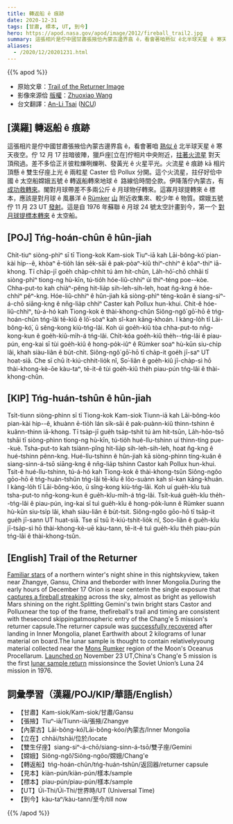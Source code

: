 ```yaml
---
title: 轉返船 ê 痕跡
date: 2020-12-31
tags: [甘肅, 標本, UT, 到今]
hero: https://apod.nasa.gov/apod/image/2012/fireball_trail2.jpg
summary: 這張相片是佇中國甘肅張掖佮內蒙古邊界翕 ê，看會著咱熟似 ê北半球天星 ê 寒天夜空。
aliases:
  - /2020/12/20201231.html
---
```


{{% apod %}}

- 原始文章：[Trail of the Returner Image](https://apod.nasa.gov/apod/ap201231.html)
- 影像來源佮 [版權](https://apod.nasa.gov/apod/lib/about_apod.html#srapply)：[Zhuoxiao Wang](http://astro.tsinghua.edu.cn/index.php/people-students/45-wang-zhuoxiao)
- 台文翻譯：[An-Li Tsai](mailto:thianbun.taigi@gmail.com) ([NCU](https://www.astro.ncu.edu.tw))

## [漢羅] 轉返船 ê 痕跡

這張相片是佇中國甘肅張掖佮內蒙古邊界翕 ê，看會著咱 [熟似 ê](https://apod.nasa.gov/apod/ap191226.html) 北半球天星 ê 寒天夜空。佇 12 月 17 拄暗彼陣，獵戶座[立在]佇相片中央附近，[拄著火流星](https://twitter.com/mickeywzx) 對天頂飛過。差不多佮正爿彼粒爍咧爍咧、發黃光 ê 火星平光。火流星 ê 痕跡 kā 相片頂懸 ê 雙生仔座上光 ê 兩粒星 Caster 佮 Pollux 分開。這个火流星，拄仔好佮中國 ê 太空船嫦娥五號 ê 轉返船轉來地球 ê  路線佮時間仝款。伊降落佇內蒙古，有 [成功救轉來](https://www.youtube.com/watch?v=oErWOjnhvOw&feature=emb_logo)。閣對月球帶差不多兩公斤 ê 月球物仔轉來。這寡月球提轉來 ê 標本，應該是對月球 ê 風暴洋 ê [Rümker](https://apod.nasa.gov/apod/ap201205.html) [山](https://apod.nasa.gov/apod/ap201205.html) 附近收集來、較少年 ê 物質。嫦娥五號佇 11 月 23 UT [發射](https://apod.nasa.gov/apod/ap201127.html)。這是自 1976 年蘇聯 ê 月球 24 號太空計畫到今，第一个 [對月球提標本轉來](https://skyandtelescope.org/astronomy-news/change-5s-lunar-sample-arrives-on-earth/) ê 太空船。

## [POJ] Tńg-hoán-chûn ê hûn-jiah

Chi̍t-tiuⁿ siòng-phìⁿ sī tī Tiong-kok Kam-siok Tiuⁿ-iā kah Lāi-bông-kó͘ pian-kài hip--ê, khòaⁿ ē-tio̍h lán se̍k-sāi ê pak-pòaⁿ-kiû thiⁿ-chhiⁿ ê kôaⁿ-thiⁿ iā-khong. Tī cha̍p-jī goe̍h cha̍p-chhit tú àm hit-chūn, La̍h-hō͘-chō chhāi tī siòng-phìⁿ tiong-ng hù-kīn, tú-tio̍h hóe-liû-chhiⁿ úi thiⁿ-téng poe--kòe. Chha-put-to kah chiàⁿ-pêng hit-lia̍p sih-leh-sih-leh, hoat n̂g-kng ê hóe-chhiⁿ pêⁿ-kng. Hóe-liû-chhiⁿ ê hûn-jiah kā siòng-phìⁿ téng-koân ê siang-siⁿ-á-chō siāng-kng ê nn̄g-lia̍p chhiⁿ Caster kah Pollux hun-khui. Chit-ê hóe-liû-chhiⁿ, tú-á-hó kah Tiong-kok ê thài-khong-chûn Siông-ngô͘ gō͘-hō ê tńg-hoán-chûn tńg-lâi tē-kiû ê lō͘-sòaⁿ kah sî-kan kāng-khoán. I kàng-lo̍h tī Lāi-bông-kó͘, ū sêng-kong kiù-tńg-lâi. Koh úi goe̍h-kiû tòa chha-put-to nn̄g-kong-kun ê goe̍h-kiû-mi̍h-á tńg-lâi. Chi̍t-kóa goe̍h-kiû the̍h--tńg-lâi ê piau-pún, eng-kai sī tùi goe̍h-kiû ê hong-po̍k-iûⁿ ê Rümker soaⁿ hù-kūn siu-chi̍p lâi, khah siàu-liân ê bu̍t-chit. Siông-ngô͘ gō͘-hō tī cha̍p-it goe̍h jī-saⁿ UT hoat-siā. Che sī chū i̍t-kiú-chhit-lio̍k nî, So͘-liân ê goe̍h-kiû jī-cha̍p-sì hō thài-khong-kè-ōe kàu-taⁿ, tē-it-ê tùi goe̍h-kiû the̍h piau-pún tńg-lâi ê thài-khong-chûn.

## [KIP] Tńg-huán-tshûn ê hûn-jiah

Tsi̍t-tiunn siòng-phìnn sī tī Tiong-kok Kam-siok Tiunn-iā kah Lāi-bông-kóo pian-kài hip--ê, khuànn ē-tio̍h lán si̍k-sāi ê pak-puànn-kiû thinn-tshinn ê kuânn-thinn iā-khong. Tī tsa̍p-jī gue̍h tsa̍p-tshit tú àm hit-tsūn, La̍h-hōo-tsō tshāi tī siòng-phìnn tiong-ng hù-kīn, tú-tio̍h hué-lîu-tshinn uí thinn-tíng pue--kuè. Tsha-put-to kah tsiànn-pîng hit-lia̍p sih-leh-sih-leh, hoat n̂g-kng ê hué-tshinn pênn-kng. Hué-lîu-tshinn ê hûn-jiah kā siòng-phìnn tíng-kuân ê siang-sinn-á-tsō siāng-kng ê nn̄g-lia̍p tshinn Castor kah Pollux hun-khui. Tsit-ê hué-lîu-tshinn, tú-á-hó kah Tiong-kok ê thài-khong-tsûn Siông-ngôo gōo-hō ê tńg-huán-tshûn tńg-lâi tē-kîu ê lōo-suànn kah sî-kan kāng-khuán. I kàng-lo̍h tī Lāi-bông-kóo, ū sîng-kong kiù-tńg-lâi. Koh uí gue̍h-kîu tuà tsha-put-to nn̄g-kong-kun ê gue̍h-kîu-mi̍h-á tńg-lâi. Tsi̍t-kuá gue̍h-kîu the̍h--tńg-lâi ê piau-pún, ing-kai sī tuì gue̍h-kîu ê hong-po̍k-îunn ê Rümker suann hù-kūn siu-tsi̍p lâi, khah siàu-liân ê bu̍t-tsit. Siông-ngôo gōo-hō tī tsa̍p-it gue̍h jī-sann UT huat-siā. Tse sī tsū i̍t-kiú-tshit-lio̍k nî, Soo-liân ê gue̍h-kîu jī-tsa̍p-sì hō thài-khong-kè-uē kàu-tann, tē-it-ê tuì gue̍h-kîu the̍h piau-pún tńg-lâi ê thài-khong-tsûn.

## [English] Trail of the Returner  

[Familiar stars](https://apod.nasa.gov/apod/ap191226.html) of a northern winter's night shine in this nightskyview, taken near Zhangye, Gansu, China and theborder with Inner Mongolia.During the early hours of December 17 Orion is near centerin the single exposure that [captures a fireball streaking](https://twitter.com/mickeywzx) across the sky, almost as bright as yellowish Mars shining on the right.Splitting Gemini's twin bright stars Castor and Polluxnear the top of the frame, thefireball's trail and timing are consistent with thesecond skippingatmospheric entry of the Chang'e 5 mission's returner capsule.The returner capsule was [successfully recovered](https://www.youtube.com/watch?v=oErWOjnhvOw&feature=emb_logo) after landing in Inner Mongolia, planet Earthwith about 2 kilograms of lunar material on board.The lunar sample is thought to contain relativelyyoung material collected near the [Mons Rumker](https://apod.nasa.gov/apod/ap201205.html) region of the Moon's Oceanus Procellarum. [Launched on](https://apod.nasa.gov/apod/ap201127.html) November 23 UT,China's Chang'e 5 mission is the first [lunar sample return](https://skyandtelescope.org/astronomy-news/change-5s-lunar-sample-arrives-on-earth/) missionsince the Soviet Union’s Luna 24 mission in 1976.

## 詞彙學習（漢羅/POJ/KIP/華語/English）

- 【甘肅】Kam-siok/Kam-siok/甘肅/Gansu
- 【張掖】Tiuⁿ-iā/Tiunn-iā/張掖/Zhangye
- 【內蒙古】Lāi-bông-kó͘/Lāi-bông-kóo/內蒙古/Inner Mongolia
- 【立在】chhāi/tshāi/位於/locate
- 【雙生仔座】siang-siⁿ-á-chō/siang-sinn-á-tsō/雙子座/Gemini
- 【嫦娥】Siông-ngô͘/Siông-ngôo/嫦娥/Chang'e
- 【轉返船】tńg-hoán-chûn/tńg-huán-tshûn/返回器/returner capsule
- 【見本】kiàn-pún/kiàn-pún/樣本/sample
- 【標本】piau-pún/piau-pún/樣本/sample
- 【UT】Úi-Thi/Úi-Thi/世界時/UT (Universal Time)
- 【到今】kàu-taⁿ/kàu-tann/至今/till now

{{% /apod %}}
